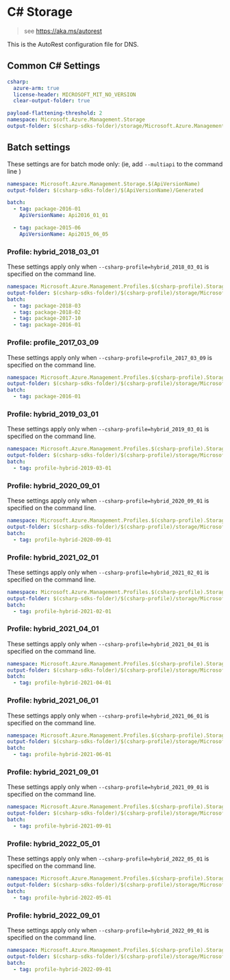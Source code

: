 # C# Storage

> see https://aka.ms/autorest

This is the AutoRest configuration file for DNS.

## Common C# Settings

```yaml $(csharp)
csharp:
  azure-arm: true
  license-header: MICROSOFT_MIT_NO_VERSION
  clear-output-folder: true
```

```yaml $(csharp) && !$(multiapi) && !$(csharp-profile)
payload-flattening-threshold: 2
namespace: Microsoft.Azure.Management.Storage
output-folder: $(csharp-sdks-folder)/storage/Microsoft.Azure.Management.Storage/src/Generated
```

## Batch settings

These settings are for batch mode only: (ie, add `--multiapi` to the command line )

```yaml $(multiapi)
namespace: Microsoft.Azure.Management.Storage.$(ApiVersionName)
output-folder: $(csharp-sdks-folder)/$(ApiVersionName)/Generated

batch:
  - tag: package-2016-01
    ApiVersionName: Api2016_01_01

  - tag: package-2015-06
    ApiVersionName: Api2015_06_05
```

### Profile: hybrid_2018_03_01

These settings apply only when `--csharp-profile=hybrid_2018_03_01` is specified on the command line.

```yaml $(csharp-profile)=='hybrid_2018_03_01'
namespace: Microsoft.Azure.Management.Profiles.$(csharp-profile).Storage
output-folder: $(csharp-sdks-folder)/$(csharp-profile)/storage/Microsoft.Azure.Management.Storage/src/Generated
batch:
  - tag: package-2018-03
  - tag: package-2018-02
  - tag: package-2017-10
  - tag: package-2016-01
```

### Profile: profile_2017_03_09

These settings apply only when `--csharp-profile=profile_2017_03_09` is specified on the command line.

```yaml $(csharp-profile)=='profile_2017_03_09'
namespace: Microsoft.Azure.Management.Profiles.$(csharp-profile).Storage
output-folder: $(csharp-sdks-folder)/$(csharp-profile)/storage/Microsoft.Azure.Management.Storage/src/Generated
batch:
  - tag: package-2016-01
```

### Profile: hybrid_2019_03_01

These settings apply only when `--csharp-profile=hybrid_2019_03_01` is specified on the command line.

```yaml $(csharp-profile)=='hybrid_2019_03_01'
namespace: Microsoft.Azure.Management.Profiles.$(csharp-profile).Storage
output-folder: $(csharp-sdks-folder)/$(csharp-profile)/storage/Microsoft.Azure.Management.Storage/src/Generated
batch:
  - tag: profile-hybrid-2019-03-01
```

### Profile: hybrid_2020_09_01

These settings apply only when `--csharp-profile=hybrid_2020_09_01` is specified on the command line.

```yaml $(csharp-profile)=='hybrid_2020_09_01'
namespace: Microsoft.Azure.Management.Profiles.$(csharp-profile).Storage
output-folder: $(csharp-sdks-folder)/$(csharp-profile)/storage/Microsoft.Azure.Management.Storage/src/Generated
batch:
  - tag: profile-hybrid-2020-09-01
```

### Profile: hybrid_2021_02_01

These settings apply only when `--csharp-profile=hybrid_2021_02_01` is specified on the command line.

```yaml $(csharp-profile)=='hybrid_2021_02_01'
namespace: Microsoft.Azure.Management.Profiles.$(csharp-profile).Storage
output-folder: $(csharp-sdks-folder)/$(csharp-profile)/storage/Microsoft.Azure.Management.Storage/src/Generated
batch:
  - tag: profile-hybrid-2021-02-01
```

### Profile: hybrid_2021_04_01

These settings apply only when `--csharp-profile=hybrid_2021_04_01` is specified on the command line.

```yaml $(csharp-profile)=='hybrid_2021_04_01'
namespace: Microsoft.Azure.Management.Profiles.$(csharp-profile).Storage
output-folder: $(csharp-sdks-folder)/$(csharp-profile)/storage/Microsoft.Azure.Management.Storage/src/Generated
batch:
  - tag: profile-hybrid-2021-04-01
```

### Profile: hybrid_2021_06_01

These settings apply only when `--csharp-profile=hybrid_2021_06_01` is specified on the command line.

```yaml $(csharp-profile)=='hybrid_2021_06_01'
namespace: Microsoft.Azure.Management.Profiles.$(csharp-profile).Storage
output-folder: $(csharp-sdks-folder)/$(csharp-profile)/storage/Microsoft.Azure.Management.Storage/src/Generated
batch:
  - tag: profile-hybrid-2021-06-01
```

### Profile: hybrid_2021_09_01

These settings apply only when `--csharp-profile=hybrid_2021_09_01` is specified on the command line.

```yaml $(csharp-profile)=='hybrid_2021_09_01'
namespace: Microsoft.Azure.Management.Profiles.$(csharp-profile).Storage
output-folder: $(csharp-sdks-folder)/$(csharp-profile)/storage/Microsoft.Azure.Management.Storage/src/Generated
batch:
  - tag: profile-hybrid-2021-09-01
```

### Profile: hybrid_2022_05_01

These settings apply only when `--csharp-profile=hybrid_2022_05_01` is specified on the command line.

```yaml $(csharp-profile)=='hybrid_2022_05_01'
namespace: Microsoft.Azure.Management.Profiles.$(csharp-profile).Storage
output-folder: $(csharp-sdks-folder)/$(csharp-profile)/storage/Microsoft.Azure.Management.Storage/src/Generated
batch:
  - tag: profile-hybrid-2022-05-01
```

### Profile: hybrid_2022_09_01

These settings apply only when `--csharp-profile=hybrid_2022_09_01` is specified on the command line.

```yaml $(csharp-profile)=='hybrid_2022_09_01'
namespace: Microsoft.Azure.Management.Profiles.$(csharp-profile).Storage
output-folder: $(csharp-sdks-folder)/$(csharp-profile)/storage/Microsoft.Azure.Management.Storage/src/Generated
batch:
  - tag: profile-hybrid-2022-09-01
```